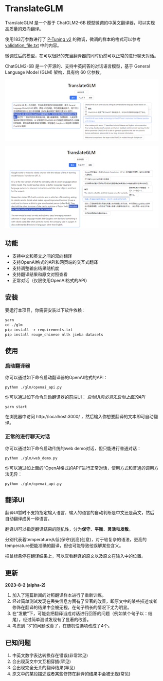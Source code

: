 # TranslateGLM

TranslateGLM 是一个基于 ChatGLM2-6B 模型微调的中英文翻译器，可以实现高质量的双向翻译。

使用183万参数进行了 [P-Tuning v2](https://github.com/THUDM/P-tuning-v2) 的微调，微调的样本的格式可以参考 [validation_file.txt](https://github.com/WildXBird/TranslateGLM/blob/main/validation_file.txt) 中的内容。

微调过后的模型，在可以很好的充当翻译器的同时仍然可以正常的进行聊天对话。

ChatGLM2-6B 是一个开源的、支持中英问答的对话语言模型，基于 General Language Model (GLM) 架构，具有约 60 亿参数。

![图片](https://github.com/WildXBird/TranslateGLM/blob/main/0.png?raw=true)

![图片](https://github.com/WildXBird/TranslateGLM/blob/main/1.png?raw=true)

## 功能

- 支持中文和英文之间的双向翻译
- 支持OpenAI格式的API和网页端的交互式翻译
- 支持调整输出结果随机度
- 支持翻译结果和原文对照查看
- 正常对话（仅限使用OpenAI格式的API）

## 安装

要运行本项目，你需要安装以下软件依赖：

```
yarn
cd ./glm
pip install -r requirements.txt
pip install rouge_chinese nltk jieba datasets
```

## 使用

### 启动翻译器

你可以通过如下命令启动翻译器的OpenAI格式的API：

```
python ./glm/openai_api.py
```

你可以通过如下命令启动翻译器的前端UI：
*启动UI前必须先启动上面的API*

```
yarn start
```

在浏览器中访问 http://localhost:3000/ ，然后输入你想要翻译的文本即可自动翻译。

### 正常的进行聊天对话

你可以通过如下命令启动传统的web demo对话，但只能进行普通对话：

```
python ./glm/web_demo.py
```

你可以通过如上面的“OpenAI格式的API”进行正常对话，使用方式和普通的调用方法无异：

```
python ./glm/openai_api.py
```

## 翻译UI

翻译UI暂时不支持指定输入语言，输入的语言的自动判断是中文还是英文，然后自动翻译成另一种语言。

翻译UI可以指定翻译结果的随机性，分为**保守**、**平衡**、**灵活**和**发散**。

分别代表着temperature从低(保守)到高(创意)，对于较复杂的语法，更高的temperature更能准确的翻译，但也可能导致他误解某些含义。

把鼠标悬停在翻译结果上，可以查看翻译的原文以及原文在输入中的位置。

## 更新

**2023-8-2 (alpha-2)**

1. 加入了短篇新闻的对照翻译样本进行了重新训练。
2. 经过简单测试发现在丢失信息方面有了显著的改善，即原文中的某些描述或者修饰在翻译的结果中会被无视，在句子稍长的情况下尤为明显。
3. 在“发散”下，可能会把翻译当成对话进行回答的问题（例如某个句子以：结尾），经过简单测试发现有了显著的改善。
4. 考虑到 “3”的问题改善了，在随机性选项改成了4个。


## 已知问题

1. 中英文数字表达转换存在错误(非常常见)
2. 会出现英文中文互相穿插(罕见)
3. 会出现完全无关的翻译结果(罕见)
4. 原文中的某段描述或者某些修饰在翻译的结果中会被无视(常见)
